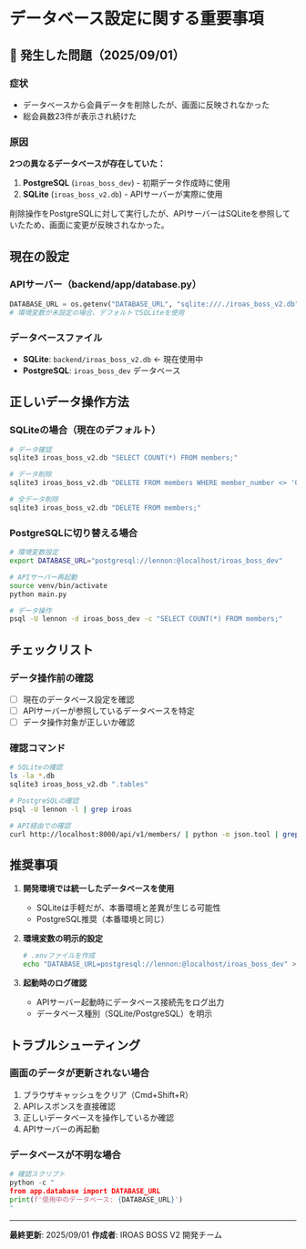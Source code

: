# データベース設定に関する重要事項

## 🚨 発生した問題（2025/09/01）

### 症状
- データベースから会員データを削除したが、画面に反映されなかった
- 総会員数23件が表示され続けた

### 原因
**2つの異なるデータベースが存在していた：**
1. **PostgreSQL** (`iroas_boss_dev`) - 初期データ作成時に使用
2. **SQLite** (`iroas_boss_v2.db`) - APIサーバーが実際に使用

削除操作をPostgreSQLに対して実行したが、APIサーバーはSQLiteを参照していたため、画面に変更が反映されなかった。

## 現在の設定

### APIサーバー（backend/app/database.py）
```python
DATABASE_URL = os.getenv("DATABASE_URL", "sqlite:///./iroas_boss_v2.db")
# 環境変数が未設定の場合、デフォルトでSQLiteを使用
```

### データベースファイル
- **SQLite**: `backend/iroas_boss_v2.db` ← 現在使用中
- **PostgreSQL**: `iroas_boss_dev` データベース

## 正しいデータ操作方法

### SQLiteの場合（現在のデフォルト）
```bash
# データ確認
sqlite3 iroas_boss_v2.db "SELECT COUNT(*) FROM members;"

# データ削除
sqlite3 iroas_boss_v2.db "DELETE FROM members WHERE member_number <> '00000000400';"

# 全データ削除
sqlite3 iroas_boss_v2.db "DELETE FROM members;"
```

### PostgreSQLに切り替える場合
```bash
# 環境変数設定
export DATABASE_URL="postgresql://lennon:@localhost/iroas_boss_dev"

# APIサーバー再起動
source venv/bin/activate
python main.py

# データ操作
psql -U lennon -d iroas_boss_dev -c "SELECT COUNT(*) FROM members;"
```

## チェックリスト

### データ操作前の確認
- [ ] 現在のデータベース設定を確認
- [ ] APIサーバーが参照しているデータベースを特定
- [ ] データ操作対象が正しいか確認

### 確認コマンド
```bash
# SQLiteの確認
ls -la *.db
sqlite3 iroas_boss_v2.db ".tables"

# PostgreSQLの確認
psql -U lennon -l | grep iroas

# API経由での確認
curl http://localhost:8000/api/v1/members/ | python -m json.tool | grep total_count
```

## 推奨事項

1. **開発環境では統一したデータベースを使用**
   - SQLiteは手軽だが、本番環境と差異が生じる可能性
   - PostgreSQL推奨（本番環境と同じ）

2. **環境変数の明示的設定**
   ```bash
   # .envファイルを作成
   echo "DATABASE_URL=postgresql://lennon:@localhost/iroas_boss_dev" > .env
   ```

3. **起動時のログ確認**
   - APIサーバー起動時にデータベース接続先をログ出力
   - データベース種別（SQLite/PostgreSQL）を明示

## トラブルシューティング

### 画面のデータが更新されない場合
1. ブラウザキャッシュをクリア（Cmd+Shift+R）
2. APIレスポンスを直接確認
3. 正しいデータベースを操作しているか確認
4. APIサーバーの再起動

### データベースが不明な場合
```python
# 確認スクリプト
python -c "
from app.database import DATABASE_URL
print(f'使用中のデータベース: {DATABASE_URL}')
"
```

---
**最終更新**: 2025/09/01
**作成者**: IROAS BOSS V2 開発チーム